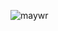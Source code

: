 <p align="left"> <img src="https://komarev.com/ghpvc/?username=NotMaywr&label=Profile%20views&color=blueviolet&style=flat" alt="maywr" /> </p>
